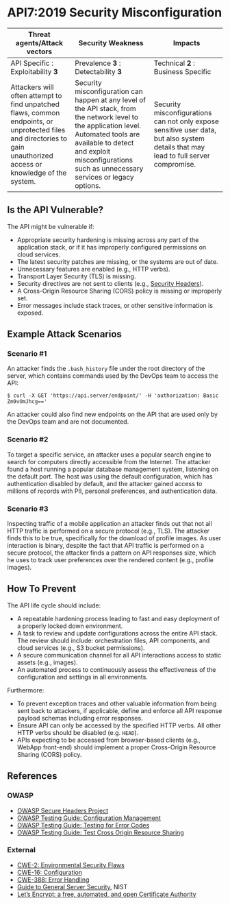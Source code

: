 API7:2019 Security Misconfiguration
===================================

| Threat agents/Attack vectors | Security Weakness | Impacts |
| - | - | - |
| API Specific : Exploitability **3** | Prevalence **3** : Detectability **3** | Technical **2** : Business Specific |
| Attackers will often attempt to find unpatched flaws, common endpoints, or unprotected files and directories to gain unauthorized access or knowledge of the system. | Security misconfiguration can happen at any level of the API stack, from the network level to the application level. Automated tools are available to detect and exploit misconfigurations such as unnecessary services or legacy options. | Security misconfigurations can not only expose sensitive user data, but also system details that may lead to full server compromise. |

## Is the API Vulnerable?

The API might be vulnerable if:

* Appropriate security hardening is missing across any part of the application
  stack, or if it has improperly configured permissions on cloud services.
* The latest security patches are missing, or the systems are out of date.
* Unnecessary features are enabled (e.g., HTTP verbs).
* Transport Layer Security (TLS) is missing.
* Security directives are not sent to clients (e.g., [Security Headers][1]).
* A Cross-Origin Resource Sharing (CORS) policy is missing or improperly set.
* Error messages include stack traces, or other sensitive information is
  exposed.

## Example Attack Scenarios

### Scenario #1

An attacker finds the `.bash_history` file under the root directory of the
server, which contains commands used by the DevOps team to access the API:

```
$ curl -X GET 'https://api.server/endpoint/' -H 'authorization: Basic Zm9vOmJhcg=='
```

An attacker could also find new endpoints on the API that are used only by the
DevOps team and are not documented.

### Scenario #2

To target a specific service, an attacker uses a popular search engine to search
for  computers directly accessible from the Internet. The attacker found a host
running a popular database management system, listening on the default port. The
host was using the default configuration, which has authentication disabled by
default, and the attacker gained access to millions of records with PII,
personal preferences, and authentication data.

### Scenario #3

Inspecting traffic of a mobile application an attacker finds out that not all
HTTP traffic is performed on a secure protocol (e.g., TLS). The attacker finds
this to be true, specifically for the download of profile images. As user
interaction is binary, despite the fact that API traffic is performed on a
secure protocol, the attacker finds a pattern on API responses size, which he
uses to track user preferences over the rendered content (e.g., profile images).

## How To Prevent

The API life cycle should include:

* A repeatable hardening process leading to fast and easy deployment of a
  properly locked down environment.
* A task to review and update configurations across the entire API stack. The
  review should include: orchestration files, API components, and cloud services
  (e.g., S3 bucket permissions).
* A secure communication channel for all API interactions access to static
  assets (e.g., images).
* An automated process to continuously assess the effectiveness of the
  configuration and settings in all environments.

Furthermore:

* To prevent exception traces and other valuable information from being sent
  back to attackers, if applicable, define and enforce all API response payload
  schemas including error responses.
* Ensure API can only be accessed by the specified HTTP verbs. All other HTTP
  verbs should be disabled (e.g. `HEAD`).
* APIs expecting to be accessed from browser-based clients (e.g., WebApp
  front-end) should implement a proper Cross-Origin Resource Sharing (CORS)
  policy.

## References

### OWASP

* [OWASP Secure Headers Project][1]
* [OWASP Testing Guide: Configuration Management][2]
* [OWASP Testing Guide: Testing for Error Codes][3]
* [OWASP Testing Guide: Test Cross Origin Resource Sharing][9]

### External

* [CWE-2: Environmental Security Flaws][4]
* [CWE-16: Configuration][5]
* [CWE-388: Error Handling][6]
* [Guide to General Server Security][7], NIST
* [Let’s Encrypt: a free, automated, and open Certificate Authority][8]

[1]: https://www.owasp.org/index.php/OWASP_Secure_Headers_Project
[2]: https://www.owasp.org/index.php/Testing_for_configuration_management
[3]: https://www.owasp.org/index.php/Testing_for_Error_Code_(OTG-ERR-001)
[4]: https://cwe.mitre.org/data/definitions/2.html
[5]: https://cwe.mitre.org/data/definitions/16.html
[6]: https://cwe.mitre.org/data/definitions/388.html
[7]: https://csrc.nist.gov/publications/detail/sp/800-123/final
[8]: https://letsencrypt.org/
[9]: https://www.owasp.org/index.php/Test_Cross_Origin_Resource_Sharing_(OTG-CLIENT-007)
